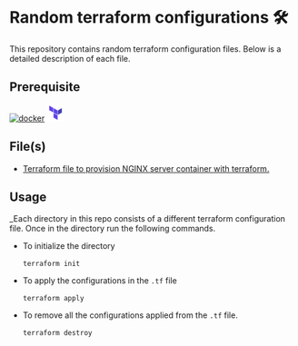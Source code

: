 # Random terraform configurations 🛠

This repository contains random terraform configuration files. Below is a detailed description of each file.

## Prerequisite

<a href="https://www.docker.com/" title="docker"><img src="https://github.com/get-icon/geticon/raw/master/icons/docker-icon.svg" alt="docker" width="30px" height="30px"></a>
<a href="https://www.terraform.io/" title="terraform"><img src="https://raw.githubusercontent.com/kreuzwerker/terraform-provider-docker/master/assets/terraform-logo.png" alt="docker" width="30px" height="30px"></a>

## File(s) 

- [Terraform file to provision NGINX server container with terraform.](https://github.com/kevinseq1/terraform-configurations/blob/main/tf-docker/main.tf)

## Usage
_Each directory in this repo consists of a different terraform configuration file. Once in the directory run the following commands.
- To initialize the directory
    ```
    terraform init
    ```
- To apply the configurations in the `.tf` file
    ```
    terraform apply
    ```
- To remove all the configurations applied from the `.tf` file.
    ```
    terraform destroy
    ```
